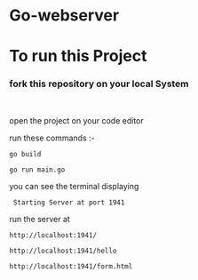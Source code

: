 # Go-webserver

# To run this Project 

### fork this repository on your local System
<br/>

open the project on your code editor

run these commands :-

``` go build ```  <br/>

``` go run main.go ```

you can see the terminal displaying 

``` Starting Server at port 1941```
<br/>

run the  server at


```http://localhost:1941/```<br/>

```http://localhost:1941/hello```
<br/>

```http://localhost:1941/form.html```

<br/>



